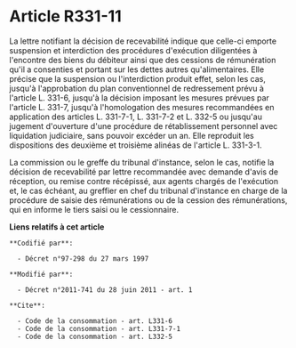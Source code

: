 # Article R331-11

La lettre notifiant la décision de recevabilité indique que celle-ci emporte suspension et interdiction des procédures
d'exécution diligentées à l'encontre des biens du débiteur ainsi que des cessions de rémunération qu'il a consenties et
portant sur les dettes autres qu'alimentaires. Elle précise que la suspension ou l'interdiction produit effet, selon les cas,
jusqu'à l'approbation du plan conventionnel de redressement prévu à l'article L. 331-6, jusqu'à la décision imposant les
mesures prévues par l'article L. 331-7, jusqu'à l'homologation des mesures recommandées en application des articles L.
331-7-1, L. 331-7-2 et L. 332-5 ou jusqu'au jugement d'ouverture d'une procédure de rétablissement personnel avec liquidation
judiciaire, sans pouvoir excéder un an. Elle reproduit les dispositions des deuxième et troisième alinéas de l'article L.
331-3-1. 

La commission ou le      greffe du tribunal d'instance, selon le cas, notifie la décision de recevabilité par lettre
recommandée avec demande d'avis de réception, ou remise contre récépissé, aux agents chargés de l'exécution et, le cas
échéant, au greffier en chef du tribunal d'instance en charge de la procédure de saisie des rémunérations ou de la cession
des rémunérations, qui en informe le tiers saisi ou le cessionnaire.

**Liens relatifs à cet article**

	**Codifié par**:

	  - Décret n°97-298 du 27 mars 1997

	**Modifié par**:

	  - Décret n°2011-741 du 28 juin 2011 - art. 1

	**Cite**:

	  - Code de la consommation - art. L331-6
	  - Code de la consommation - art. L331-7-1
	  - Code de la consommation - art. L332-5
